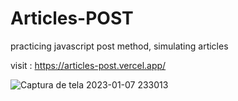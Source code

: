 # Articles-POST
practicing javascript post method, simulating articles

visit : https://articles-post.vercel.app/

![Captura de tela 2023-01-07 233013](https://user-images.githubusercontent.com/114265734/211178007-7b198be9-b8b5-4a66-8fd8-c3b050e8a263.png)
